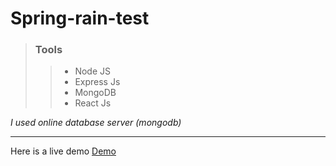 # Spring-rain-test

> ### Tools
>
> > - Node JS
> > - Express Js
> > - MongoDB
> > - React Js

_I used online database server (mongodb)_

---

Here is a live demo
[Demo](https://sr-node-react.herokuapp.com/)

